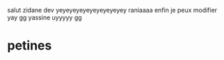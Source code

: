 salut zidane dev
yeyeyeyeyeyeyeyeyeyey
raniaaaa enfin je peux modifier yay 
gg
yassine uyyyyy
gg
# petines
